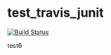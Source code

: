 # test_travis_junit

[![Build Status](https://travis-ci.org/apeinot/test_travis_junit.svg?branch=master)](https://travis-ci.org/apeinot/test_travis_junit)

test6
